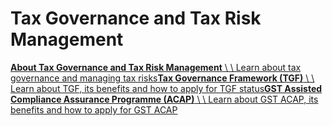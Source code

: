# Tax Governance and Tax Risk Management

[**About Tax Governance and Tax Risk Management** \\
\\
Learn about tax governance and managing tax risks](https://www.iras.gov.sg/taxes/corporate-income-tax/corporate-income-tax-compliance/about-tax-governance-and-tax-risk-management)[**Tax Governance Framework (TGF)** \\
\\
Learn about TGF, its benefits and how to apply for TGF status](https://www.iras.gov.sg/taxes/goods-services-tax-(gst)/getting-it-right/tax-governance-and-tax-risk-management/tax-governance-framework-(-tgf-))[**GST Assisted Compliance Assurance Programme (ACAP)** \\
\\
Learn about GST ACAP, its benefits and how to apply for GST ACAP](https://www.iras.gov.sg/taxes/goods-services-tax-(gst)/getting-it-right/voluntary-compliance-initiatives/assisted-compliance-assurance-programme-(acap))
